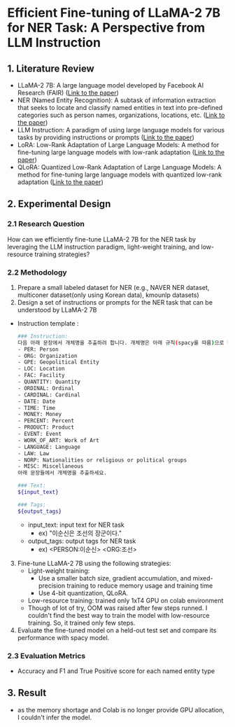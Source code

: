 # Efficient Fine-tuning of LLaMA-2 7B for NER Task: A Perspective from LLM Instruction

## 1. Literature Review
- LLaMA-2 7B: A large language model developed by Facebook AI Research (FAIR) ([Link to the paper](https://arxiv.org/pdf/2307.09288.pdf))
- NER (Named Entity Recognition): A subtask of information extraction that seeks to locate and classify named entities in text into pre-defined categories such as person names, organizations, locations, etc. ([Link to the paper](https://www.aclweb.org/anthology/C16-1311/))
- LLM Instruction: A paradigm of using large language models for various tasks by providing instructions or prompts ([Link to the paper](https://arxiv.org/abs/2203.02155))
- LoRA: Low-Rank Adaptation of Large Language Models: A method for fine-tuning large language models with low-rank adaptation ([Link to the paper](https://arxiv.org/abs/2106.09685))
- QLoRA: Quantized Low-Rank Adaptation of Large Language Models: A method for fine-tuning large language models with quantized low-rank adaptation ([Link to the paper](https://arxiv.org/abs/2203.02155)) 

## 2. Experimental Design
### 2.1 Research Question
How can we efficiently fine-tune LLaMA-2 7B for the NER task by leveraging the LLM instruction paradigm, light-weight training, and low-resource training strategies?

### 2.2 Methodology
1. Prepare a small labeled dataset for NER (e.g., NAVER NER dataset, multiconer dataset(only using Korean data), kmounlp datasets)
2. Design a set of instructions or prompts for the NER task that can be understood by LLaMA-2 7B
- Instruction template : 
    ```bash
    ### Instruction:
    다음 아래 문장에서 개체명을 추출하려 합니다. 개체명은 아래 규칙(spacy를 따름)으로 태깅시켜 주세요.
    - PER: Person
    - ORG: Organization
    - GPE: Geopolitical Entity
    - LOC: Location
    - FAC: Facility
    - QUANTITY: Quantity
    - ORDINAL: Ordinal
    - CARDINAL: Cardinal
    - DATE: Date
    - TIME: Time
    - MONEY: Money
    - PERCENT: Percent
    - PRODUCT: Product
    - EVENT: Event
    - WORK_OF_ART: Work of Art
    - LANGUAGE: Language
    - LAW: Law
    - NORP: Nationalities or religious or political groups
    - MISC: Miscellaneous
    아래 문장들에서 개체명을 추출하세요.

    ### Text:
    ${input_text}

    ### Tags:
    ${output_tags}
    ```
    * input_text: input text for NER task
        - ex) "이순신은 조선의 장군이다."
    * output_tags: output tags for NER task
        - ex) \<PERSON:이순신\> \<ORG:조선\>

3. Fine-tune LLaMA-2 7B using the following strategies:
   - Light-weight training: 
        - Use a smaller batch size, gradient accumulation, and mixed-precision training to reduce memory usage and training time
        - Use 4-bit quantization, QLoRA.
   - Low-resource training: trained only 1xT4 GPU on colab environment
   - Though of lot of try, OOM was raised after few steps runned. I couldn't find the best way to train the model with low-resource training. So, it trained only few steps.
4. Evaluate the fine-tuned model on a held-out test set and compare its performance with spacy model.

### 2.3 Evaluation Metrics
- Accuracy and F1 and True Positive score for each named entity type

## 3. Result
* as the memory shortage and Colab is no longer provide GPU allocation, I couldn't infer the model.
